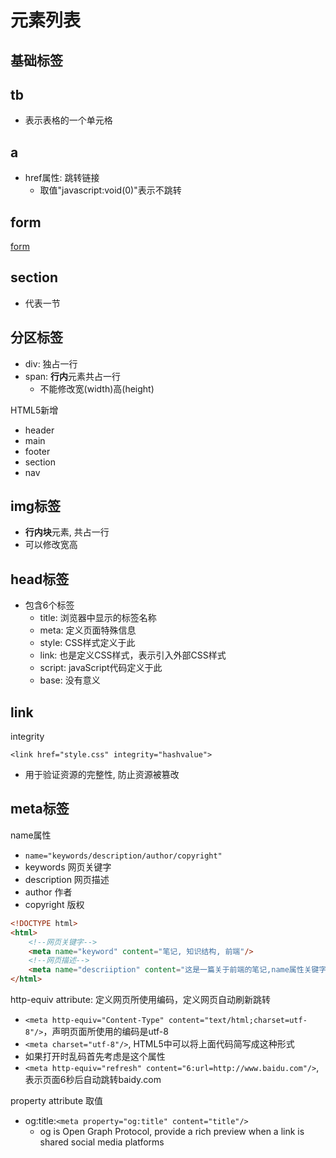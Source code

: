 # 元素列表

## 基础标签

## tb

- 表示表格的一个单元格

## a

- href属性: 跳转链接
  - 取值"javascript:void(0)"表示不跳转


## form

[form](html-element-form.md)

## section

- 代表一节

## 分区标签

- div: 独占一行
- span: **行内**元素共占一行
  - 不能修改宽(width)高(height)

HTML5新增

- header
- main
- footer
- section
- nav

## img标签

- **行内块**元素, 共占一行
- 可以修改宽高

## head标签

- 包含6个标签
  - title: 浏览器中显示的标签名称
  - meta: 定义页面特殊信息
  - style: CSS样式定义于此
  - link: 也是定义CSS样式，表示引入外部CSS样式
  - script: javaScript代码定义于此
  - base: 没有意义

## link


integrity

`<link href="style.css" integrity="hashvalue">`

- 用于验证资源的完整性, 防止资源被篡改

## meta标签

name属性

- `name="keywords/description/author/copyright"`
- keywords 网页关键字
- description 网页描述
- author 作者
- copyright 版权

```html
<!DOCTYPE html>
<html>
    <!--网页关键字-->
    <meta name="keyword" content="笔记, 知识结构, 前端"/>
    <!--网页描述-->
    <meta name="descriiption" content="这是一篇关于前端的笔记,name属性关键字description是用来做网页的描述"/>
</html>
```

http-equiv attribute: 定义网页所使用编码，定义网页自动刷新跳转

- `<meta http-equiv="Content-Type" content="text/html;charset=utf-8"/>`，声明页面所使用的编码是utf-8
- `<meta charset="utf-8"/>`, HTML5中可以将上面代码简写成这种形式
- 如果打开时乱码首先考虑是这个属性
- `<meta http-equiv="refresh" content="6:url=http://www.baidu.com"/>`, 表示页面6秒后自动跳转baidy.com

property attribute 取值

- og:title:`<meta property="og:title" content="title"/>`
  - og is Open Graph Protocol, provide a rich preview when a link is shared social media platforms
